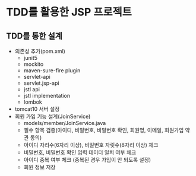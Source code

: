 #  TDD를 활용한 JSP 프로젝트

## TDD를 통한 설계
- 의존성 추가(pom.xml)
  - junit5
  - mockito
  - maven-sure-fire plugin
  - servlet-api
  - servlet.jsp-api
  - jstl api
  - jstl implementation
  - lombok
- tomcat10 서버 설정
- 회원 가입 기능 설계(JoinService)
  - models/member/JoinService.java
  - 필수 항목 검증(아이디, 비밀번호, 비밀번호 확인, 회원명, 이메일, 회원가입 약관 동의)
  - 아이디 자리수(6자리 이상), 비밀번호 자릿수(8자리 이상) 체크
  - 비밀번호, 비밀번호 확인 입력 데이터 일치 여부 체크
  - 아이디 중복 여부 체크 (중복된 경우 가입이 안 되도록 설정)
  - 회원 정보 저장